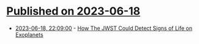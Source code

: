 # [Published on 2023-06-18](index.md)

* [2023-06-18, 22:09:00](https://science.slashdot.org/story/23/06/18/1618242/how-the-jwst-could-detect-signs-of-life-on-exoplanets?utm_source=rss1.0mainlinkanon&utm_medium=feed) - [How The JWST Could Detect Signs of Life on Exoplanets](https://science.slashdot.org/story/23/06/18/1618242/how-the-jwst-could-detect-signs-of-life-on-exoplanets?utm_source=rss1.0mainlinkanon&utm_medium=feed)
